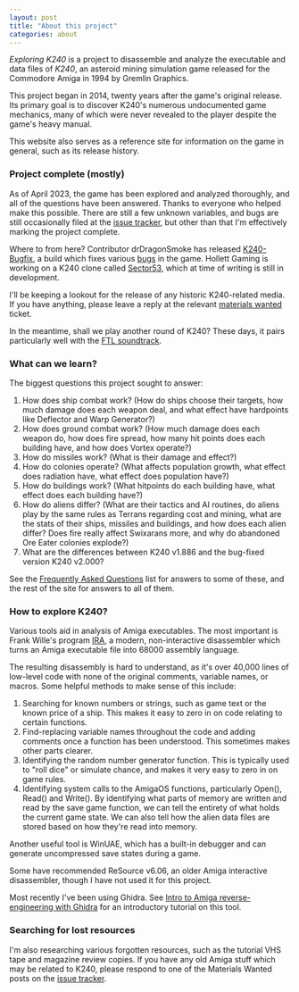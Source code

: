 ```yaml
---
layout: post
title: "About this project"
categories: about
---
```


_Exploring K240_ is a project to disassemble and analyze the executable and data
files of _K240_, an asteroid mining simulation game released for the Commodore
Amiga in 1994 by Gremlin Graphics.

This project began in 2014, twenty years after the game's original release. Its
primary goal is to discover K240's numerous undocumented game mechanics, many of
which were never revealed to the player despite the game's heavy manual.

This website also serves as a reference site for information on the game in
general, such as its release history.

### Project complete (mostly)

As of April 2023, the game has been explored and analyzed thoroughly, and all of
the questions have been answered. Thanks to everyone who helped make this
possible. There are still a few unknown variables, and bugs are still
occasionally filed at the
[issue tracker](https://github.com/tetracorp/k240/issues), but other than that
I'm effectively marking the project complete.

Where to from here? Contributor drDragonSmoke has released
[K240-Bugfix](https://github.com/drDragonSmoke/K240-Bugfix), a build which fixes 
various [bugs](../game-mechanics/bugs.html) in the game.
Hollett Gaming is working on a K240 clone called
[Sector53](https://www.hollettgaming.com/project/1/Sector53/), which at time of
writing is still in development.

I'll be keeping a lookout for the release of any historic K240-related media. If
you have anything, please leave a reply at the relevant
[materials wanted](https://github.com/tetracorp/k240/issues?q=is%3Aissue+is%3Aopen+label%3A%22materials+wanted%22)
ticket.

In the meantime, shall we play another round of K240? These days, it pairs
particularly well with the
[FTL soundtrack](https://www.youtube.com/watch?v=WFkGjEut9U4).

### What can we learn?

The biggest questions this project sought to answer:

1. How does ship combat work? (How do ships choose their targets, how
much damage does each weapon deal, and what effect have hardpoints like
Deflector and Warp Generator?)
2. How does ground combat work? (How much damage does each weapon do,
how does fire spread, how many hit points does each building have,
and how does Vortex operate?)
3. How do missiles work? (What is their damage and effect?)
4. How do colonies operate? (What affects population growth, what effect does
radiation have, what effect does population have?)
5. How do buildings work? (What hitpoints do each building have, what
effect does each building have?)
6. How do aliens differ? (What are their tactics and AI routines, do
aliens play by the same rules as Terrans regarding cost and mining,
what are the stats of their ships, missiles and buildings, and how does
each alien differ? Does fire really affect Swixarans more, and why do
abandoned Ore Eater colonies explode?)
7. What are the differences between K240 v1.886 and the bug-fixed version
K240 v2.000?

See the [Frequently Asked Questions](../about/faq.html) list for answers to some
of these, and the rest of the site for answers to all of them.

### How to explore K240?

Various tools aid in analysis of Amiga executables. The most important is Frank
Wille's program
[IRA](http://aminet.net/package/dev/asm/ira),
a modern, non-interactive disassembler which turns an Amiga executable file into
68000 assembly language.

The resulting disassembly is hard to understand, as it's over 40,000 lines of
low-level code with none of the original comments, variable names, or macros.
Some helpful methods to make sense of this include:

1. Searching for known numbers or strings, such as game text or the
known price of a ship. This makes it easy to zero in on code relating
to certain functions.
2. Find-replacing variable names throughout the code and adding comments
once a function has been understood. This sometimes makes other parts clearer.
3. Identifying the random number generator function. This is typically
used to "roll dice" or simulate chance, and makes it very easy to zero
in on game rules.
4. Identifying system calls to the AmigaOS functions, particularly
Open(), Read() and Write(). By identifying what parts of memory are
written and read by the save game function, we can tell the entirety
of what holds the current game state. We can also tell how the alien
data files are stored based on how they're read into memory.

Another useful tool is WinUAE, which has a built-in debugger and can
generate uncompressed save states during a game.

Some have recommended ReSource v6.06, an older Amiga interactive disassembler,
though I have not used it for this project.

Most recently I've been using Ghidra. See
[Intro to Amiga reverse-engineering with Ghidra](https://tetracorp.github.io/guide/intro-amiga-ghidra.html)
for an introductory tutorial on this tool.

### Searching for lost resources

I'm also researching various forgotten resources, such as the tutorial VHS tape
and magazine review copies. If you have any old Amiga stuff which may be related
to K240, please respond to one of the Materials Wanted posts on the
[issue tracker](https://github.com/tetracorp/k240/issues/).
